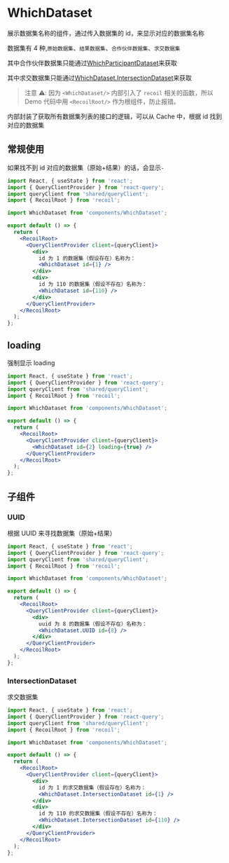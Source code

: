 # WhichDataset

展示数据集名称的组件，通过传入数据集的 id，来显示对应的数据集名称

数据集有 4 种,`原始数据集`、`结果数据集`、`合作伙伴数据集`、`求交数据集`

其中合作伙伴数据集只能通过[WhichParticipantDataset](/display/which-participant-dataset)来获取

其中求交数据集只能通过[WhichDataset.IntersectionDataset](#intersectiondataset)来获取

> 注意 ⚠️: 因为 `<WhichDataset/>` 内部引入了 `recoil` 相关的函数，所以 Demo 代码中用 `<RecoilRoot/>` 作为根组件，防止报错。

内部封装了获取所有数据集列表的接口的逻辑，可以从 Cache 中，根据 id 找到对应的数据集

<API src="components/WhichDataset/index.tsx" exports='["default"]'></API>

## 常规使用

如果找不到 id 对应的数据集（原始+结果）的话，会显示`-`

```jsx
import React, { useState } from 'react';
import { QueryClientProvider } from 'react-query';
import queryClient from 'shared/queryClient';
import { RecoilRoot } from 'recoil';

import WhichDataset from 'components/WhichDataset';

export default () => {
  return (
    <RecoilRoot>
      <QueryClientProvider client={queryClient}>
        <div>
          id 为 1 的数据集（假设存在）名称为：
          <WhichDataset id={1} />
        </div>
        <div>
          id 为 110 的数据集（假设不存在）名称为：
          <WhichDataset id={110} />
        </div>
      </QueryClientProvider>
    </RecoilRoot>
  );
};
```

## loading

强制显示 loading

```jsx
import React, { useState } from 'react';
import { QueryClientProvider } from 'react-query';
import queryClient from 'shared/queryClient';
import { RecoilRoot } from 'recoil';

import WhichDataset from 'components/WhichDataset';

export default () => {
  return (
    <RecoilRoot>
      <QueryClientProvider client={queryClient}>
        <WhichDataset id={2} loading={true} />
      </QueryClientProvider>
    </RecoilRoot>
  );
};
```

## 子组件

### UUID

根据 UUID 来寻找数据集（原始+结果）

```jsx
import React, { useState } from 'react';
import { QueryClientProvider } from 'react-query';
import queryClient from 'shared/queryClient';
import { RecoilRoot } from 'recoil';

import WhichDataset from 'components/WhichDataset';

export default () => {
  return (
    <RecoilRoot>
      <QueryClientProvider client={queryClient}>
        <div>
          uuid 为 8 的数据集（假设不存在）名称为：
          <WhichDataset.UUID id={8} />
        </div>
      </QueryClientProvider>
    </RecoilRoot>
  );
};
```

### IntersectionDataset

求交数据集

```jsx
import React, { useState } from 'react';
import { QueryClientProvider } from 'react-query';
import queryClient from 'shared/queryClient';
import { RecoilRoot } from 'recoil';

import WhichDataset from 'components/WhichDataset';

export default () => {
  return (
    <RecoilRoot>
      <QueryClientProvider client={queryClient}>
        <div>
          id 为 1 的求交数据集（假设存在）名称为：
          <WhichDataset.IntersectionDataset id={1} />
        </div>
        <div>
          id 为 110 的求交数据集（假设不存在）名称为：
          <WhichDataset.IntersectionDataset id={110} />
        </div>
      </QueryClientProvider>
    </RecoilRoot>
  );
};
```
